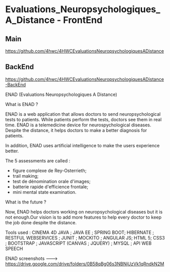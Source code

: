 
# Evaluations_Neuropsychologiques_A_Distance - FrontEnd

## Main

https://github.com/4hwc/4HWCEvaluationsNeuropsychologiquesADistance


## BackEnd

https://github.com/4hwc/4HWCEvaluationsNeuropsychologiquesADistance-BackEnd


ENAD (Evaluations Neuropsychologiques A Distance)


What is ENAD ?

ENAD is  a web application that allows doctors to send neuropsychological tests to  patients. While  patients perform the tests,  doctors see them in real time. ENAD is a telemedicine device for neurospychological diseases. Despite the distance, it helps doctors to make a better diagnosis for patients.

In addition, ENAD uses artificial intelligence to make the users experience better.

The 5 assessments are called :

*  figure complexe de Rey-Osterrieth;
*  trail making;
*  test de dénomination orale d'images;
*  batterie rapide d'efficience frontale;
*  mini mental state examination.

What is the future ?

Now, ENAD  helps doctors working on neuropsychological diseases but it is not enough.Our vision is to add more features to help every doctor to keep the job done despite the distance.  

Tools used : CINEMA 4D JAVA ; JAVA EE ; SPRING BOOT; HIBERNATE ; RESTFUL WEBSERVICES ; JUNIT ; MOCKITO ; ANGULAR JS; HTML 5; CSS3 ; BOOTSTRAP ; JAVASCRIPT (CANVAS ; JQUERY) ; MYSQL ; API WEB SPEECH

ENAD screenshots ---> https://drive.google.com/drive/folders/0B58qBg06s3NBNjUzVk1qRndkN2M
